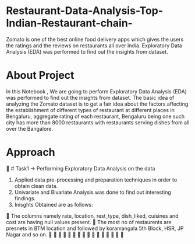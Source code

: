 # Restaurant-Data-Analysis-Top-Indian-Restaurant-chain-
Zomato is one of the best online food delivery apps which gives the users the ratings and the reviews on restaurants all over India.  Exploratory Data Analysis (EDA) was performed to find out the insights from dataset.
# About Project
In this Notebook , We are going to perform Exploratory Data Analysis (EDA) was performed to find out the insights from dataset. The basic idea of analyzing the Zomato dataset is to get a fair idea about the factors affecting the establishment of different types of restaurant at different places in Bengaluru, aggregate rating of each restaurant, Bengaluru being one such city has more than 8000 restaurants with restaurants serving dishes from all over the Bangalore.
# Approach
📍 # Task1 -> Performing Exploratory Data Analysis on the data
1. Applied data pre-processing and preparation techniques in order to obtain clean data.
2. Univariate and Bivariate Analysis was done to find out interesting findings.
3. Inisghts Obtained are as follows:

📌 The columns namely rate, location, rest_type, dish_liked, cuisines and cost are having null values present.
📌 The most no of restaurents are presnets in BTM location and followed by koramangala 5th Block, HSR, JP Nagar and so on.
📌
📌
📌
📌
📌
📌
📌
📌
📌
📌
📌
📌
📌
📌
📌
📌
